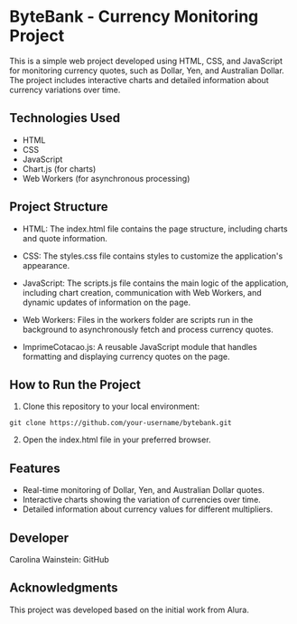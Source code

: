 # ByteBank - Currency Monitoring Project
This is a simple web project developed using HTML, CSS, and JavaScript for monitoring currency quotes, such as Dollar, Yen, and Australian Dollar. The project includes interactive charts and detailed information about currency variations over time.

## Technologies Used
- HTML
- CSS
- JavaScript
- Chart.js (for charts)
- Web Workers (for asynchronous processing)
  
## Project Structure
- HTML: The index.html file contains the page structure, including charts and quote information.

- CSS: The styles.css file contains styles to customize the application's appearance.

- JavaScript: The scripts.js file contains the main logic of the application, including chart creation, communication with Web Workers, and dynamic updates of information on the page.

- Web Workers: Files in the workers folder are scripts run in the background to asynchronously fetch and process currency quotes.

- ImprimeCotacao.js: A reusable JavaScript module that handles formatting and displaying currency quotes on the page.

## How to Run the Project
1. Clone this repository to your local environment:
```
git clone https://github.com/your-username/bytebank.git
```
2. Open the index.html file in your preferred browser.

## Features
- Real-time monitoring of Dollar, Yen, and Australian Dollar quotes.
- Interactive charts showing the variation of currencies over time.
- Detailed information about currency values for different multipliers.
## Developer
Carolina Wainstein: GitHub
## Acknowledgments
This project was developed based on the initial work from Alura.
